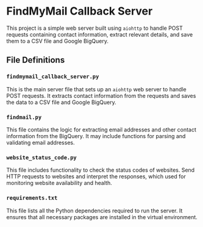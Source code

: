 # FindMyMail Callback Server

This project is a simple web server built using `aiohttp` to handle POST requests containing contact information, extract relevant details, and save them to a CSV file and Google BigQuery.

## File Definitions

### `findmymail_callback_server.py`
This is the main server file that sets up an `aiohttp` web server to handle POST requests. It extracts contact information from the requests and saves the data to a CSV file and Google BigQuery.

### `findmail.py`
This file contains the logic for extracting email addresses and other contact information from the BigQuery. It may include functions for parsing and validating email addresses.

### `website_status_code.py`
This file includes functionality to check the status codes of websites. Send HTTP requests to websites and interpret the responses, which used for monitoring website availability and health.

### `requirements.txt`
This file lists all the Python dependencies required to run the server. It ensures that all necessary packages are installed in the virtual environment.
